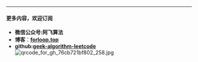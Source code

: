 ---

#### **更多内容，欢迎订阅**
- **微信公众号:阿飞算法**
- **博客**：[**forloop.top**](http://forloop.top)
- **github:[geek-algorithm-leetcode](https://github.com/wat1r/geek-algorithm-leetcode)**
![qrcode_for_gh_76cb721bf802_258.jpg](https://pic.leetcode-cn.com/1efb09949e376b9cd1662efee85650d04c96dbf7a24985ce7d5cd75b5c3e3c7f-qrcode_for_gh_76cb721bf802_258.jpg)